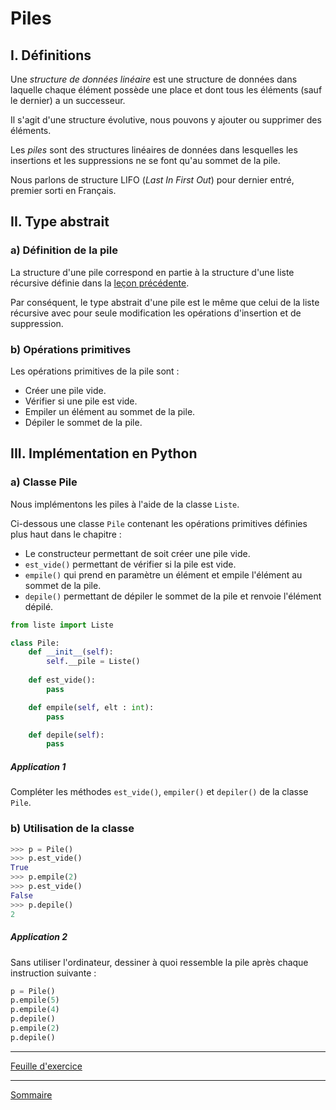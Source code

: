 # Piles

## I. Définitions

Une *structure de données linéaire* est une structure de données dans laquelle chaque élément possède une place et dont tous les éléments (sauf le dernier) a un successeur.

Il s'agit d'une structure évolutive, nous pouvons y ajouter ou supprimer des éléments.

Les *piles* sont des structures linéaires de données dans lesquelles les insertions et les suppressions ne se font qu'au sommet de la pile.

Nous parlons de structure LIFO (*Last In First Out*) pour dernier entré, premier sorti en Français.

## II. Type abstrait

### a) Définition de la pile

La structure d'une pile correspond en partie à la structure d'une liste récursive définie dans la [leçon précédente](Listes_recursives.md).

Par conséquent, le type abstrait d'une pile est le même que celui de la liste récursive avec pour seule modification les opérations d'insertion et de suppression.

### b) Opérations primitives

Les opérations primitives de la pile sont :

- Créer une pile vide.
- Vérifier si une pile est vide.
- Empiler un élément au sommet de la pile.
- Dépiler le sommet de la pile.

## III. Implémentation en Python

### a) Classe Pile

Nous implémentons les piles à l'aide de la classe `Liste`.

Ci-dessous une classe `Pile` contenant les opérations primitives définies plus haut dans le chapitre :

- Le constructeur permettant de soit créer une pile vide.
- `est_vide()` permettant de vérifier si la pile est vide.
- `empile()` qui prend en paramètre un élément et empile l'élément au sommet de la pile.
- `depile()` permettant de dépiler le sommet de la pile et renvoie l'élément dépilé.

```python
from liste import Liste

class Pile:
    def __init__(self):
        self.__pile = Liste()
    
    def est_vide():
        pass

    def empile(self, elt : int):
        pass

    def depile(self):
        pass
```

##### Application 1

Compléter les méthodes `est_vide()`, `empiler()` et `depiler()` de la classe `Pile`.

### b) Utilisation de la classe 

```python
>>> p = Pile()
>>> p.est_vide()
True
>>> p.empile(2)
>>> p.est_vide()
False
>>> p.depile()
2
```

##### Application 2

Sans utiliser l'ordinateur, dessiner à quoi ressemble la pile après chaque instruction suivante :

```python
p = Pile()
p.empile(5)
p.empile(4)
p.depile()
p.empile(2)
p.depile()
```

_________

[Feuille d'exercice](./Exercices_piles.md)

_________

[Sommaire](./../../terminale/)